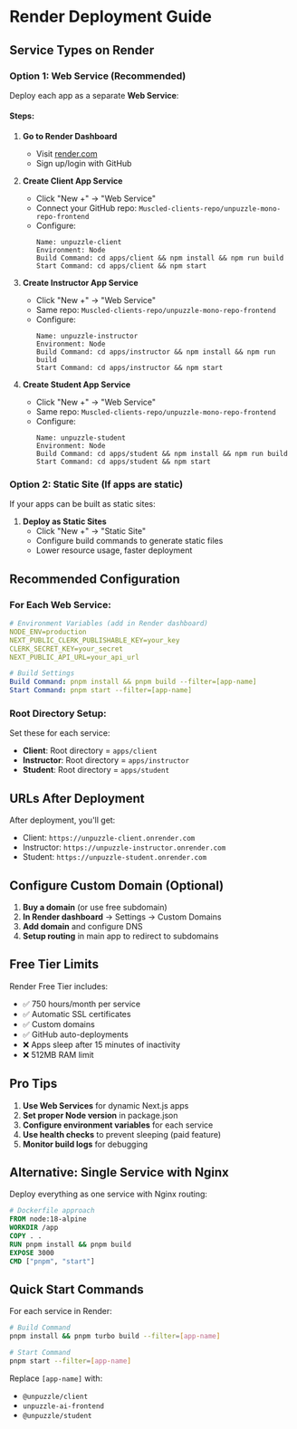 # Render Deployment Guide

## Service Types on Render

### Option 1: Web Service (Recommended)

Deploy each app as a separate **Web Service**:

#### Steps:

1. **Go to Render Dashboard**
   - Visit [render.com](https://render.com)
   - Sign up/login with GitHub

2. **Create Client App Service**
   - Click "New +" → "Web Service"
   - Connect your GitHub repo: `Muscled-clients-repo/unpuzzle-mono-repo-frontend`
   - Configure:
     ```
     Name: unpuzzle-client
     Environment: Node
     Build Command: cd apps/client && npm install && npm run build
     Start Command: cd apps/client && npm start
     ```

3. **Create Instructor App Service**
   - Click "New +" → "Web Service"
   - Same repo: `Muscled-clients-repo/unpuzzle-mono-repo-frontend`
   - Configure:
     ```
     Name: unpuzzle-instructor
     Environment: Node
     Build Command: cd apps/instructor && npm install && npm run build
     Start Command: cd apps/instructor && npm start
     ```

4. **Create Student App Service**
   - Click "New +" → "Web Service"
   - Same repo: `Muscled-clients-repo/unpuzzle-mono-repo-frontend`
   - Configure:
     ```
     Name: unpuzzle-student
     Environment: Node  
     Build Command: cd apps/student && npm install && npm run build
     Start Command: cd apps/student && npm start
     ```

### Option 2: Static Site (If apps are static)

If your apps can be built as static sites:

1. **Deploy as Static Sites**
   - Click "New +" → "Static Site"
   - Configure build commands to generate static files
   - Lower resource usage, faster deployment

## Recommended Configuration

### For Each Web Service:

```yaml
# Environment Variables (add in Render dashboard)
NODE_ENV=production
NEXT_PUBLIC_CLERK_PUBLISHABLE_KEY=your_key
CLERK_SECRET_KEY=your_secret
NEXT_PUBLIC_API_URL=your_api_url

# Build Settings
Build Command: pnpm install && pnpm build --filter=[app-name]
Start Command: pnpm start --filter=[app-name]
```

### Root Directory Setup:

Set these for each service:
- **Client**: Root directory = `apps/client`
- **Instructor**: Root directory = `apps/instructor`  
- **Student**: Root directory = `apps/student`

## URLs After Deployment

After deployment, you'll get:
- Client: `https://unpuzzle-client.onrender.com`
- Instructor: `https://unpuzzle-instructor.onrender.com`
- Student: `https://unpuzzle-student.onrender.com`

## Configure Custom Domain (Optional)

1. **Buy a domain** (or use free subdomain)
2. **In Render dashboard** → Settings → Custom Domains
3. **Add domain** and configure DNS
4. **Setup routing** in main app to redirect to subdomains

## Free Tier Limits

Render Free Tier includes:
- ✅ 750 hours/month per service
- ✅ Automatic SSL certificates
- ✅ Custom domains
- ✅ GitHub auto-deployments
- ❌ Apps sleep after 15 minutes of inactivity
- ❌ 512MB RAM limit

## Pro Tips

1. **Use Web Services** for dynamic Next.js apps
2. **Set proper Node version** in package.json
3. **Configure environment variables** for each service
4. **Use health checks** to prevent sleeping (paid feature)
5. **Monitor build logs** for debugging

## Alternative: Single Service with Nginx

Deploy everything as one service with Nginx routing:

```dockerfile
# Dockerfile approach
FROM node:18-alpine
WORKDIR /app
COPY . .
RUN pnpm install && pnpm build
EXPOSE 3000
CMD ["pnpm", "start"]
```

## Quick Start Commands

For each service in Render:

```bash
# Build Command
pnpm install && pnpm turbo build --filter=[app-name]

# Start Command  
pnpm start --filter=[app-name]
```

Replace `[app-name]` with:
- `@unpuzzle/client`
- `unpuzzle-ai-frontend` 
- `@unpuzzle/student`